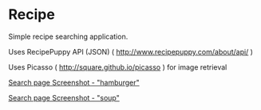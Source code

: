 # Recipe
Simple recipe searching application. 

Uses RecipePuppy API (JSON) ( http://www.recipepuppy.com/about/api/ )

Uses Picasso ( http://square.github.io/picasso ) for image retrieval

[Search page Screenshot - "hamburger"](/Screenshot_1506377246.png)


[Search page Screenshot - "soup"](/Screenshot_1506377275.png)
